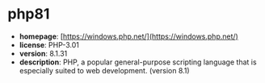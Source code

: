 # php81

- **homepage**: [https://windows.php.net/](https://windows.php.net/)
- **license**: PHP-3.01
- **version**: 8.1.31
- **description**: PHP, a popular general-purpose scripting language that is especially suited to web development. (version 8.1)

